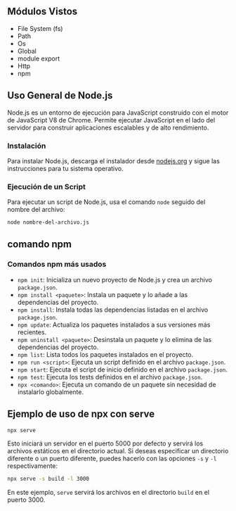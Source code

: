 ## Módulos Vistos

- File System (fs)
- Path
- Os
- Global
- module export 
- Http
- npm


## Uso General de Node.js

Node.js es un entorno de ejecución para JavaScript construido con el motor de JavaScript V8 de Chrome. Permite ejecutar JavaScript en el lado del servidor para construir aplicaciones escalables y de alto rendimiento.

### Instalación

Para instalar Node.js, descarga el instalador desde [nodejs.org](https://nodejs.org) y sigue las instrucciones para tu sistema operativo.

### Ejecución de un Script

Para ejecutar un script de Node.js, usa el comando `node` seguido del nombre del archivo:

```bash
node nombre-del-archivo.js
```

## comando npm 
### Comandos npm más usados

- `npm init`: Inicializa un nuevo proyecto de Node.js y crea un archivo `package.json`.
- `npm install <paquete>`: Instala un paquete y lo añade a las dependencias del proyecto.
- `npm install`: Instala todas las dependencias listadas en el archivo `package.json`.
- `npm update`: Actualiza los paquetes instalados a sus versiones más recientes.
- `npm uninstall <paquete>`: Desinstala un paquete y lo elimina de las dependencias del proyecto.
- `npm list`: Lista todos los paquetes instalados en el proyecto.
- `npm run <script>`: Ejecuta un script definido en el archivo `package.json`.
- `npm start`: Ejecuta el script de inicio definido en el archivo `package.json`.
- `npm test`: Ejecuta los tests definidos en el archivo `package.json`.
- `npx <comando>`: Ejecuta un comando de un paquete sin necesidad de instalarlo globalmente.

## Ejemplo de uso de npx con serve

```bash
npx serve
```

Esto iniciará un servidor en el puerto 5000 por defecto y servirá los archivos estáticos en el directorio actual. Si deseas especificar un directorio diferente o un puerto diferente, puedes hacerlo con las opciones `-s` y `-l` respectivamente:

```bash
npx serve -s build -l 3000
```

En este ejemplo, `serve` servirá los archivos en el directorio `build` en el puerto 3000.
